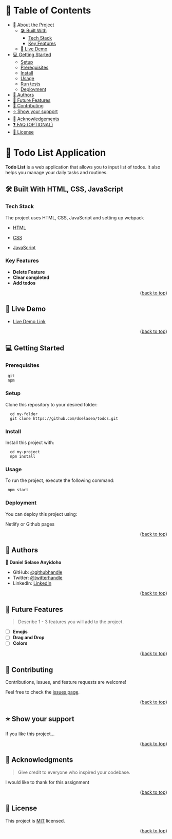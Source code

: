 <a name="readme-top"></a>

# 📗 Table of Contents

- [📖 About the Project](#about-project)
  - [🛠 Built With](#built-with)
    - [Tech Stack](#tech-stack)
    - [Key Features](#key-features)
  - [🚀 Live Demo](#live-demo)
- [💻 Getting Started](#getting-started)
  - [Setup](#setup)
  - [Prerequisites](#prerequisites)
  - [Install](#install)
  - [Usage](#usage)
  - [Run tests](#run-tests)
  - [Deployment](#triangular_flag_on_post-deployment)
- [👥 Authors](#authors)
- [🔭 Future Features](#future-features)
- [🤝 Contributing](#contributing)
- [⭐️ Show your support](#support)
- [🙏 Acknowledgements](#acknowledgements)
- [❓ FAQ (OPTIONAL)](#faq)
- [📝 License](#license)


# 📖 Todo List Application <a name="about-project"></a>


**Todo List** is a web application that allows you to input list of todos. It also helps you manage your daily tasks and routines.

## 🛠 Built With <a name="built-with">HTML, CSS, JavaScript</a>

### Tech Stack <a name="tech-stack"></a>

The project uses HTML, CSS, JavaScript and setting up webpack

  <ul>
    <li><a href="">HTML</a></li>
  </ul>

  <ul>
    <li><a href="">CSS</a></li>
  </ul>

  <ul>
    <li><a href="">JavaScript</a></li>
  </ul>

### Key Features <a name="key-features"></a>
- **Delete Feature**
- **Clear completed**
- **Add todos**

<p align="right">(<a href="#readme-top">back to top</a>)</p>

## 🚀 Live Demo <a name="live-demo"></a>

- [Live Demo Link](https://todosdsa.netlify.app/)

<p align="right">(<a href="#readme-top">back to top</a>)</p>

## 💻 Getting Started <a name="getting-started"></a>
### Prerequisites

```
 git
 npm
```

### Setup

Clone this repository to your desired folder:

```
  cd my-folder
  git clone https://github.com/dselasea/todos.git
```

### Install

Install this project with:


```
  cd my-project
  npm install
```

### Usage

To run the project, execute the following command:


```
 npm start
```

### Deployment

You can deploy this project using:

Netlify or Github pages

<p align="right">(<a href="#readme-top">back to top</a>)</p>

## 👥 Authors <a name="authors"></a>


👤 **Daniel Selase Anyidoho**

- GitHub: [@githubhandle](https://github.com/dselasea)
- Twitter: [@twitterhandle](https://twitter.com/danielsanyidoho)
- LinkedIn: [LinkedIn](https://linkedin.com/in/dselasea)

<p align="right">(<a href="#readme-top">back to top</a>)</p>


## 🔭 Future Features <a name="future-features"></a>

> Describe 1 - 3 features you will add to the project.

- [ ] **Emojis**
- [ ] **Drag and Drop**
- [ ] **Colors**

<p align="right">(<a href="#readme-top">back to top</a>)</p>


## 🤝 Contributing <a name="contributing"></a>

Contributions, issues, and feature requests are welcome!

Feel free to check the [issues page](../../issues/).

<p align="right">(<a href="#readme-top">back to top</a>)</p>

## ⭐️ Show your support <a name="support"></a>


If you like this project...

<p align="right">(<a href="#readme-top">back to top</a>)</p>

## 🙏 Acknowledgments <a name="acknowledgements"></a>

> Give credit to everyone who inspired your codebase.

I would like to thank for this assignment

<p align="right">(<a href="#readme-top">back to top</a>)</p>


## 📝 License <a name="license"></a>

This project is [MIT](./LICENSE.md) licensed.


<p align="right">(<a href="#readme-top">back to top</a>)</p>
